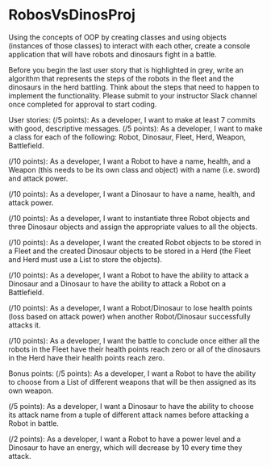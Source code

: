 # RobosVsDinosProj

Using the concepts of OOP by creating classes and using objects (instances of those classes) to interact with each other, create a console application that will have robots and dinosaurs fight in a battle. 

Before you begin the last user story that is highlighted in grey, write an algorithm that represents the steps of the robots in the fleet and the dinosaurs in the herd battling. Think about the steps that need to happen to implement the functionality. Please submit to your instructor Slack channel once completed for approval to start coding.

User stories: 
(/5 points): As a developer, I want to make at least 7 commits with good, descriptive messages.
(/5 points): As a developer, I want to make a class for each of the following: Robot, Dinosaur, Fleet, Herd, Weapon, Battlefield.

(/10 points): As a developer, I want a Robot to have a name, health, and a Weapon (this needs to be its own class and object) with a name (i.e. sword) and attack power.
 
(/10 points): As a developer, I want a Dinosaur to have a name, health, and attack power. 
 
(/10 points): As a developer, I want to instantiate three Robot objects and three Dinosaur objects and assign the appropriate values to all the objects. 
 
(/10 points): As a developer, I want the created Robot objects to be stored in a Fleet and the created Dinosaur objects to be stored in a Herd (the Fleet and Herd must use a List to store the objects).
 
(/10 points): As a developer, I want a Robot to have the ability to attack a Dinosaur and a Dinosaur to have the ability to attack a Robot on a Battlefield.
 
(/10 points): As a developer, I want a Robot/Dinosaur to lose health points (loss based on attack power) when another Robot/Dinosaur successfully attacks it.

(/10 points): As a developer, I want the battle to conclude once either all the robots in the Fleet have their health points reach zero or all of the dinosaurs in the Herd have their health points reach zero.

Bonus points:
(/5 points): As a developer, I want a Robot to have the ability to choose from a List of different weapons that will be then assigned as its own weapon. 
 
(/5 points): As a developer, I want a Dinosaur to have the ability to choose its attack name from a tuple of different attack names before attacking a Robot in battle.
 
(/2 points): As a developer, I want a Robot to have a power level and a Dinosaur to have an energy, which will decrease by 10 every time they attack.
